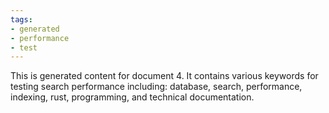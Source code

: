 ```yaml
---
tags:
- generated
- performance
- test
---
```

This is generated content for document 4. It contains various keywords for testing search performance including: database, search, performance, indexing, rust, programming, and technical documentation.